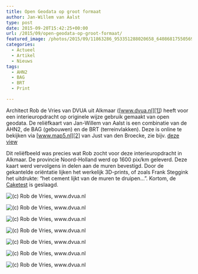 ```yaml
---
title: Open Geodata op groot formaat
author: Jan-Willem van Aalst
type: post
date: 2015-09-20T15:42:25+00:00
url: /2015/09/open-geodata-op-groot-formaat/
featured_image: /photos/2015/09/11863286_953351288020658_6408681755056942321_n-150x113.jpg
categories:
  - Actueel
  - Artikel
  - Nieuws
tags:
  - AHN2
  - BAG
  - BRT
  - Print

---
```

Architect Rob de Vries van DVUA uit Alkmaar ([www.dvua.nl][1]) heeft voor een interieuropdracht op originele wijze gebruik gemaakt van open geodata. De reliëfkaart van Jan-Willem van Aalst is een combinatie van de AHN2, de BAG (gebouwen) en de BRT (terreinvlakken). Deze is online te bekijken via [www.map5.nl][2] van Just van den Broecke, zie bijv. [deze view][3]

Dit reliëfbeeld was precies wat Rob zocht voor deze interieuropdracht in Alkmaar. De provincie Noord-Holland werd op 1600 pix/km geleverd. Deze kaart werd vervolgens in delen aan de muren bevestigd. Door de gekantelde oriëntatie lijken het werkelijk 3D-prints, of zoals Frank Steggink het uitdrukte: &#8220;het cement lijkt van de muren te druipen&#8230;&#8221;. Kortom, de [Caketest][4] is geslaagd.

<!--
<div id="attachment_899" style="width: 730px" class="wp-caption alignnone">
  <a href="/photos/2015/09/11855806_953351234687330_1366543258719571284_n.jpg"><img aria-describedby="caption-attachment-899" loading="lazy" class="size-full wp-image-899" src="/photos/2015/09/11855806_953351234687330_1366543258719571284_n.jpg" alt="(c) Rob de Vries, www.dvua.nl" width="720" height="960" srcset="/photos/2015/09/11855806_953351234687330_1366543258719571284_n.jpg 720w, /photos/2015/09/11855806_953351234687330_1366543258719571284_n-225x300.jpg 225w, /photos/2015/09/11855806_953351234687330_1366543258719571284_n-113x150.jpg 113w" sizes="(max-width: 720px) 100vw, 720px" /></a>
  
  <p id="caption-attachment-899" class="wp-caption-text">
    (c) Rob de Vries, www.dvua.nl
  </p>
</div>
-->

![ (c) Rob de Vries, www.dvua.nl ](/photos/2015/09/11855806_953351234687330_1366543258719571284_n.jpg)

<!--
<div id="attachment_900" style="width: 970px" class="wp-caption alignnone">
  <a href="/photos/2015/09/11863286_953351288020658_6408681755056942321_n.jpg"><img aria-describedby="caption-attachment-900" loading="lazy" class="size-full wp-image-900" src="/photos/2015/09/11863286_953351288020658_6408681755056942321_n.jpg" alt="(c) Rob de Vries, www.dvua.nl" width="960" height="720" srcset="/photos/2015/09/11863286_953351288020658_6408681755056942321_n.jpg 960w, /photos/2015/09/11863286_953351288020658_6408681755056942321_n-300x225.jpg 300w, /photos/2015/09/11863286_953351288020658_6408681755056942321_n-200x150.jpg 200w, /photos/2015/09/11863286_953351288020658_6408681755056942321_n-150x113.jpg 150w" sizes="(max-width: 960px) 100vw, 960px" /></a>
  
  <p id="caption-attachment-900" class="wp-caption-text">
    (c) Rob de Vries, www.dvua.nl
  </p>
</div>
-->

![ (c) Rob de Vries, www.dvua.nl ](/photos/2015/09/11863286_953351288020658_6408681755056942321_n.jpg)

<!--
<div id="attachment_901" style="width: 910px" class="wp-caption alignnone">
  <a href="/photos/2015/09/IMG_3886.jpg"><img aria-describedby="caption-attachment-901" loading="lazy" class="size-large wp-image-901" src="/photos/2015/09/IMG_3886-1024x768.jpg" alt="(c) Rob de Vries, www.dvua.nl" width="900" height="675" srcset="/photos/2015/09/IMG_3886-1024x768.jpg 1024w, /photos/2015/09/IMG_3886-300x225.jpg 300w, /photos/2015/09/IMG_3886-200x150.jpg 200w, /photos/2015/09/IMG_3886-150x113.jpg 150w, /photos/2015/09/IMG_3886.jpg 1280w" sizes="(max-width: 900px) 100vw, 900px" /></a>
  
  <p id="caption-attachment-901" class="wp-caption-text">
    (c) Rob de Vries, www.dvua.nl
  </p>
</div>
-->

![ (c) Rob de Vries, www.dvua.nl ](/photos/2015/09/IMG_3886.jpg)

<!--
div id="attachment_902" style="width: 910px" class="wp-caption alignnone">
  <a href="/photos/2015/09/IMG_3887.jpg"><img aria-describedby="caption-attachment-902" loading="lazy" class="size-large wp-image-902" src="/photos/2015/09/IMG_3887-1024x768.jpg" alt="(c) Rob de Vries, www.dvua.nl" width="900" height="675" srcset="/photos/2015/09/IMG_3887-1024x768.jpg 1024w, /photos/2015/09/IMG_3887-300x225.jpg 300w, /photos/2015/09/IMG_3887-200x150.jpg 200w, /photos/2015/09/IMG_3887-150x113.jpg 150w, /photos/2015/09/IMG_3887.jpg 1280w" sizes="(max-width: 900px) 100vw, 900px" /></a>
  
  <p id="caption-attachment-902" class="wp-caption-text">
    (c) Rob de Vries, www.dvua.nl
  </p>
</div>
-->

![ (c) Rob de Vries, www.dvua.nl ](/photos/2015/09/IMG_3887.jpg)

<!--
<div id="attachment_903" style="width: 778px" class="wp-caption alignnone">
  <a href="/photos/2015/09/IMG_3962.jpg"><img aria-describedby="caption-attachment-903" loading="lazy" class="size-large wp-image-903" src="/photos/2015/09/IMG_3962-768x1024.jpg" alt="(c) Rob de Vries, www.dvua.nl" width="768" height="1024" srcset="/photos/2015/09/IMG_3962-768x1024.jpg 768w, /photos/2015/09/IMG_3962-225x300.jpg 225w, /photos/2015/09/IMG_3962-113x150.jpg 113w" sizes="(max-width: 768px) 100vw, 768px" /></a>
  
  <p id="caption-attachment-903" class="wp-caption-text">
    (c) Rob de Vries, www.dvua.nl
  </p>
</div>
-->

![ (c) Rob de Vries, www.dvua.nl ](/photos/2015/09/IMG_3962.jpg)

<!--
<div id="attachment_904" style="width: 910px" class="wp-caption alignnone">
  <a href="/photos/2015/09/IMG_3965.jpg"><img aria-describedby="caption-attachment-904" loading="lazy" class="size-large wp-image-904" src="/photos/2015/09/IMG_3965-1024x768.jpg" alt="(c) Rob de Vries, www.dvua.nl" width="900" height="675" srcset="/photos/2015/09/IMG_3965-1024x768.jpg 1024w, /photos/2015/09/IMG_3965-300x225.jpg 300w, /photos/2015/09/IMG_3965-200x150.jpg 200w, /photos/2015/09/IMG_3965-150x113.jpg 150w" sizes="(max-width: 900px) 100vw, 900px" /></a>
  
  <p id="caption-attachment-904" class="wp-caption-text">
    (c) Rob de Vries, www.dvua.nl
  </p>
</div>
-->

![ (c) Rob de Vries, www.dvua.nl ](/photos/2015/09/IMG_3965.jpg)

<!--
<div id="attachment_905" style="width: 778px" class="wp-caption alignnone">
  <a href="/photos/2015/09/IMG_3967.jpg"><img aria-describedby="caption-attachment-905" loading="lazy" class="size-large wp-image-905" src="/photos/2015/09/IMG_3967-768x1024.jpg" alt="(c) Rob de Vries, www.dvua.nl" width="768" height="1024" srcset="/photos/2015/09/IMG_3967-768x1024.jpg 768w, /photos/2015/09/IMG_3967-225x300.jpg 225w, /photos/2015/09/IMG_3967-113x150.jpg 113w" sizes="(max-width: 768px) 100vw, 768px" /></a>
  
  <p id="caption-attachment-905" class="wp-caption-text">
    (c) Rob de Vries, www.dvua.nl
  </p>
-->

![ (c) Rob de Vries, www.dvua.nl ](/photos/2015/09/IMG_3967.jpg)

[1]: http://www.dvua.nl
[2]: http://www.map5.nl
[3]: http://app.map5.nl/nltopo/#rd/relief_struct/6/113739.2/496089.3
[4]: http://blog.okfn.org/2010/03/15/the-cake-test-of-freedom/

